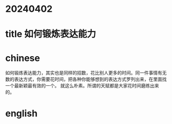 
# 20240402

# title 如何锻炼表达能力

# chinese 
如何锻炼表达能力，其实也是同样的招数，花比别人更多的时间。同一件事情有无数的表达方式，你需要花时间，把各种你能够想到的表达方式罗列出来，在里面找一个最新颖最有效的一个。 就这么朴素。所谓的天赋都是大家花时间磨练出来的。

# english

